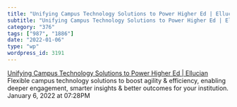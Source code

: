 ```yaml
---
title: "Unifying Campus Technology Solutions to Power Higher Ed | Ellucian"
subtitle: "Unifying Campus Technology Solutions to Power Higher Ed | Ellucian"
category: "376"
tags: ["987", "1886"]
date: "2022-01-06"
type: "wp"
wordpress_id: 3191
---
```

[ Unifying Campus Technology Solutions to Power Higher Ed | Ellucian](https://www.ellucian.com/)
 Flexible campus technology solutions to boost agility & efficiency, enabling deeper engagement, smarter insights & better outcomes for your institution.
January 6, 2022 at 07:28PM